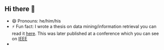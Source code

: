 ## Hi there 👋

- 😄 Pronouns: he/him/his
- ⚡ Fun fact: I wrote a thesis on data mining/information retrieval you can read it [here](https://digital.library.txst.edu/server/api/core/bitstreams/f14e32bb-11ec-460b-ba34-5e7357eef1f6/content). This was later published at a conference which you can see on [IEEE](https://ieeexplore.ieee.org/document/10020449)
- 

<!--
**rsotelojim/rsotelojim** is a ✨ _special_ ✨ repository because its `README.md` (this file) appears on your GitHub profile.

Here are some ideas to get you started:

- 🔭 I’m currently working on ...
- 🌱 I’m currently learning ...
- 👯 I’m looking to collaborate on ...
- 🤔 I’m looking for help with ...
- 💬 Ask me about ...
- 📫 How to reach me: ...
- 😄 Pronouns: ...
- ⚡ Fun fact: ...
-->
